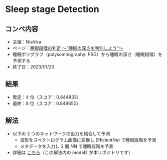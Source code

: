 # Sleep stage Detection

## コンペ内容

- 主催：Nishika
- ページ：[睡眠段階の判定 〜”睡眠の深さを判別しよう”〜](https://competition.nishika.com/sleep/summary)
- 睡眠ポリグラフ（polysomnography: PSG）から睡眠の深さ（睡眠段階）を予測する
- 終了日：2023/01/20

## 結果

- 暫定：4 位（スコア：0.844833）
- 最終：8 位（スコア：0.849650）

## 解法

- 以下の 2 つのネットワークの出力を結合して予測
  - 波形をスペクトログラム画像に変換し EfficientNet で睡眠段階を予測
  - メタデータを入力し 2 層 NN で睡眠段階を予測
- 詳細は [こちら](https://www.nishika.com/competitions/sleep/topics/445)（この解法内の model2 が本リポジトリです）
